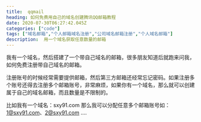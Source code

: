 ```yaml
---
title:  qqmail
heading: 如何免费用自己的域名创建腾讯QQ邮箱教程
date: 2020-07-30T06:27:42.045Z
categories: ["code"]
tags: ["域名邮箱","个人邮箱域名注册","公司域名邮箱注册","个人域名邮箱"]
description:  用一个域名获取任意数量的邮箱
---
```



我有一个域名，然后搭建了一个带自己域名的邮箱，很多朋友知道后就跑来问我，如何免费注册带自己域名的邮箱。

注册账号的时候经常需要提供邮箱，然后第三方邮箱还经常忘记密码。如果注册多个账号还得去注册多个邮箱账号，非常麻烦，如果你有一个域名，那么就可以创建属于自己的域名邮箱，而且数量是不限制的。

比如我有一个域名：sxy91.com
那么我可以分配任意多个邮箱账号如：1@sxy91.com、2@sxy91.com ....





